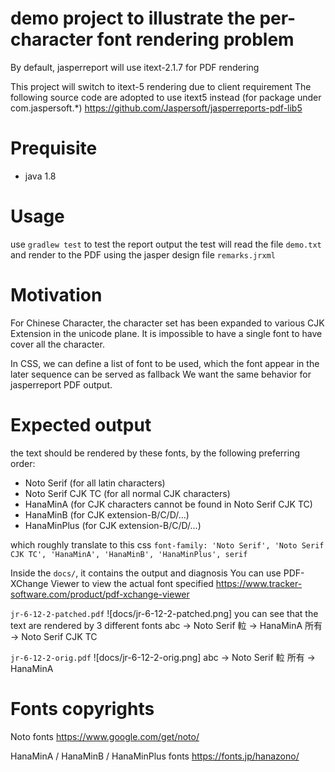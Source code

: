 # demo project to illustrate the per-character font rendering problem

By default, jasperreport will use itext-2.1.7 for PDF rendering

This project will switch to itext-5 rendering due to client requirement
The following source code are adopted to use itext5 instead (for package under com.jaspersoft.*)
https://github.com/Jaspersoft/jasperreports-pdf-lib5

# Prequisite
- java 1.8

# Usage
use `gradlew test` to test the report output
the test will read the file `demo.txt` and render to the PDF using the jasper design file `remarks.jrxml`

# Motivation
For Chinese Character, the character set has been expanded to various CJK Extension in the unicode plane.
It is impossible to have a single font to have cover all the character.

In CSS, we can define a list of font to be used, which the font appear in the later sequence can be served as fallback
We want the same behavior for jasperreport PDF output.


# Expected output
the text should be rendered by these fonts, by the following preferring order:

* Noto Serif (for all latin characters)
* Noto Serif CJK TC (for all normal CJK characters)
* HanaMinA (for CJK characters cannot be found in Noto Serif CJK TC)
* HanaMinB (for CJK extension-B/C/D/...)
* HanaMinPlus (for CJK extension-B/C/D/...)

which roughly translate to this css
`font-family: 'Noto Serif', 'Noto Serif CJK TC', 'HanaMinA', 'HanaMinB', 'HanaMinPlus', serif`

Inside the `docs/`, it contains the output and diagnosis
You can use PDF-XChange Viewer to view the actual font specified
https://www.tracker-software.com/product/pdf-xchange-viewer


`jr-6-12-2-patched.pdf`
![docs/jr-6-12-2-patched.png] 
you can see that the text are rendered by 3 different fonts
abc -> Noto Serif
𨋢 -> HanaMinA
所有 -> Noto Serif CJK TC

`jr-6-12-2-orig.pdf`
![docs/jr-6-12-2-orig.png] 
abc -> Noto Serif
𨋢 所有 -> HanaMinA


# Fonts copyrights

Noto fonts
https://www.google.com/get/noto/

HanaMinA / HanaMinB / HanaMinPlus fonts
https://fonts.jp/hanazono/
